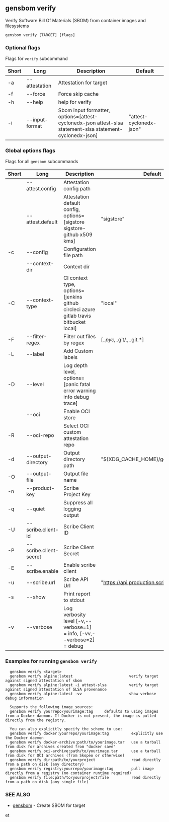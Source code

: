 ## gensbom verify

Verify Software Bill Of Materials (SBOM) from container images and filesystems

```
gensbom verify [TARGET] [flags]
```

### Optional flags 
Flags for `verify` subcommand


| Short | Long | Description | Default |
| --- | --- | --- | --- |
| -a | --attestation | Attestation for target | |
| -f | --force | Force skip cache | |
| -h | --help | help for verify | |
| -i | --input-format | Sbom input formatter, options=[attest-cyclonedx-json attest-slsa statement-slsa statement-cyclonedx-json] | "attest-cyclonedx-json" |


### Global options flags
Flags for all `gensbom` subcommands


| Short | Long | Description | Default |
| --- | --- | --- | --- |
| | --attest.config | Attestation config path | |
| | --attest.default | Attestation default config, options=[sigstore sigstore-github x509 kms] | "sigstore" |
| -c | --config | Configuration file path | |
| | --context-dir | Context dir | |
| -C | --context-type | CI context type, options=[jenkins github circleci azure gitlab travis bitbucket local] | "local" |
| -F | --filter-regex | Filter out files by regex | [.*\.pyc,.*\.git/.*,.*\.git\.*] |
| -L | --label | Add Custom labels | |
| -D | --level | Log depth level, options=[panic fatal error warning info debug trace] | |
| | --oci | Enable OCI store | |
| -R | --oci-repo | Select OCI custom attestation repo | |
| -d | --output-directory | Output directory path | "${XDG_CACHE_HOME}/gensbom" |
| -O | --output-file | Output file name | |
| -n | --product-key | Scribe Project Key | |
| -q | --quiet | Suppress all logging output | |
| -U | --scribe.client-id | Scribe Client ID | |
| -P | --scribe.client-secret | Scribe Client Secret | |
| -E | --scribe.enable | Enable scribe client | |
| -u | --scribe.url | Scribe API Url | "https://api.production.scribesecurity.com" |
| -s | --show | Print report to stdout | |
| -v | --verbose | Log verbosity level [-v,--verbose=1] = info, [-vv,--verbose=2] = debug | |


### Examples for running `gensbom verify`

```
  gensbom verify <target>
  gensbom verify alpine:latest                         verify target against signed attestation of sbom
  gensbom verify alpine:latest -i attest-slsa          verify target against signed attestation of SLSA provenance
  gensbom verify alpine:latest -vv                     show verbose debug information

  Supports the following image sources:
  gensbom verify yourrepo/yourimage:tag     defaults to using images from a Docker daemon. If Docker is not present, the image is pulled directly from the registry.

  You can also explicitly specify the scheme to use:
  gensbom verify docker:yourrepo/yourimage:tag          explicitly use the Docker daemon
  gensbom verify docker-archive:path/to/yourimage.tar   use a tarball from disk for archives created from "docker save"
  gensbom verify oci-archive:path/to/yourimage.tar      use a tarball from disk for OCI archives (from Skopeo or otherwise)
  gensbom verify dir:path/to/yourproject                read directly from a path on disk (any directory)
  gensbom verify registry:yourrepo/yourimage:tag        pull image directly from a registry (no container runtime required)
  gensbom verify file:path/to/yourproject/file          read directly from a path on disk (any single file)

```

### SEE ALSO

* [gensbom](gensbom.md)	 - Create SBOM for target

et

